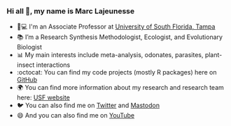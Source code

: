 ### Hi all 👋, my name is Marc Lajeunesse

- 👨💻 I'm an Associate Professor at [University of South Florida, Tampa](https://www.usf.edu/)
- 📚 I’m a Research Synthesis Methodologist, Ecologist, and Evolutionary Biologist
- 📊 My main interests include meta-analysis, odonates, parasites, plant-insect interactions
- :octocat: You can find my code projects (mostly R packages) here on [GitHub](https://github.com/mjlajeunesse?tab=repositories)
- 🌍 You can find more information about my research and research team here: [USF website](http://lajeunesse.myweb.usf.edu/)
- 🐦 You can also find me on [Twitter](https://twitter.com/LajeunesseLab/) and [Mastodon](https://ecoevo.social/@LajeunesseLab)
- 😄 And you can also find me on [YouTube](https://www.youtube.com/c/LajeunesseLab)
